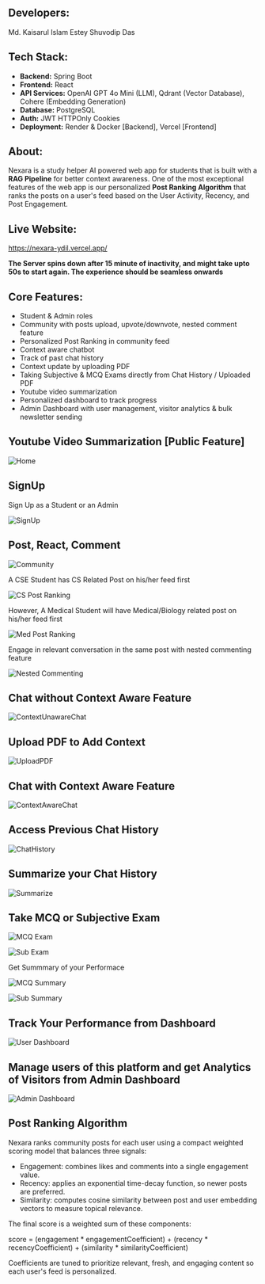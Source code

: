 ## Developers:

Md. Kaisarul Islam Estey
Shuvodip Das

## Tech Stack:
- **Backend:** Spring Boot
- **Frontend:** React
- **API Services:** OpenAI GPT 4o Mini (LLM), Qdrant (Vector Database), Cohere (Embedding Generation)
- **Database:** PostgreSQL
- **Auth:** JWT HTTPOnly Cookies
- **Deployment:** Render & Docker [Backend], Vercel [Frontend]

## About:
Nexara is a study helper AI powered web app for students that is built with a **RAG Pipeline** for better context awareness. One of the most exceptional features of the web app is our personalized **Post Ranking Algorithm** that ranks the posts on a user's feed based on the User Activity, Recency, and Post Engagement.

## Live Website:
https://nexara-ydil.vercel.app/

**The Server spins down after 15 minute of inactivity, and might take upto 50s to start again. The experience should be seamless onwards**

## Core Features:
- Student & Admin roles
- Community with posts upload, upvote/downvote, nested comment feature
- Personalized Post Ranking in community feed
- Context aware chatbot
- Track of past chat history
- Context update by uploading PDF
- Taking Subjective & MCQ Exams directly from Chat History / Uploaded PDF
- Youtube video summarization
- Personalized dashboard to track progress
- Admin Dashboard with user management, visitor analytics & bulk newsletter sending

## Youtube Video Summarization [Public Feature]

![Home](ReadMeAssets/Home.png)

## SignUp

Sign Up as a Student or an Admin

![SignUp](ReadMeAssets/SignUp.png)

## Post, React, Comment

![Community](ReadMeAssets/CommunityPage.png)

A CSE Student has CS Related Post on his/her feed first

![CS Post Ranking](ReadMeAssets/CSPostRanking.png)

However, A Medical Student will have Medical/Biology related post on his/her feed first

![Med Post Ranking](ReadMeAssets/MedPostRanking.png)

Engage in relevant conversation in the same post with nested commenting feature

![Nested Commenting](ReadMeAssets/NestedComment.png)

## Chat without Context Aware Feature

![ContextUnawareChat](ReadMeAssets/ContextUnawareChat.png)

## Upload PDF to Add Context

![UploadPDF](ReadMeAssets/UploadPDF.png)

## Chat with Context Aware Feature

![ContextAwareChat](ReadMeAssets/ContextAwareChat.png)

## Access Previous Chat History

![ChatHistory](ReadMeAssets/ChatHistory.png)

## Summarize your Chat History

![Summarize](ReadMeAssets/ChatSummary.png)

## Take MCQ or Subjective Exam

![MCQ Exam](ReadMeAssets/MCQExame.png)

![Sub Exam](ReadMeAssets/SubExam.png)

Get Summmary of your Performace

![MCQ Summary](ReadMeAssets/MCQExamSummary.png)

![Sub Summary](ReadMeAssets/SubExamSummary.png)

## Track Your Performance from Dashboard

![User Dashboard](ReadMeAssets/UserDashboard.png)

## Manage users of this platform and get Analytics of Visitors from Admin Dashboard

![Admin Dashboard](ReadMeAssets/AdminDashboard.png)

## Post Ranking Algorithm

Nexara ranks community posts for each user using a compact weighted scoring model that balances three signals:

- Engagement: combines likes and comments into a single engagement value.
- Recency: applies an exponential time-decay function, so newer posts are preferred.
- Similarity: computes cosine similarity between post and user embedding vectors to measure topical relevance.

The final score is a weighted sum of these components:

score = (engagement * engagementCoefficient) + (recency * recencyCoefficient) + (similarity * similarityCoefficient)

Coefficients are tuned to prioritize relevant, fresh, and engaging content so each user's feed is personalized.